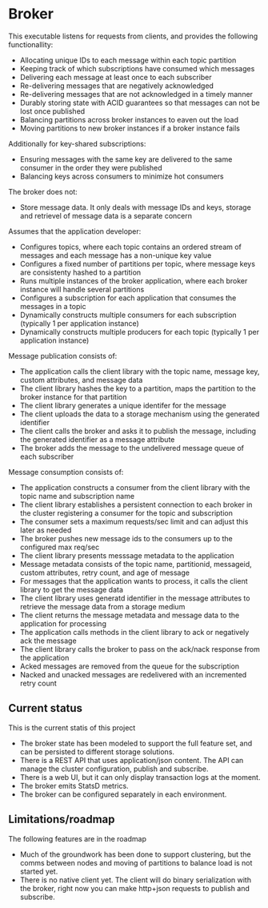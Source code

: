 # Broker

This executable listens for requests from clients, and provides the following functionallity:
- Allocating unique IDs to each message within each topic partition
- Keeping track of which subscriptions have consumed which messages
- Delivering each message at least once to each subscriber
- Re-delivering messages that are negatively acknowledged
- Re-delivering messages that are not acknowledged in a timely manner
- Durably storing state with ACID guarantees so that messages can not be lost once published
- Balancing partitions across broker instances to eaven out the load
- Moving partitions to new broker instances if a broker instance fails

Additionally for key-shared subscriptions:
- Ensuring messages with the same key are delivered to the same consumer in the order they were published
- Balancing keys across consumers to minimize hot consumers

The broker does not:
- Store message data. It only deals with message IDs and keys, storage and retrievel of message data is a separate concern

Assumes that the application developer:
- Configures topics, where each topic contains an ordered stream of messages and each message has a non-unique key value
- Configures a fixed number of partitions per topic, where message keys are consistenty hashed to a partition
- Runs multiple instances of the broker application, where each broker instance will handle several partitions
- Configures a subscription for each application that consumes the messages in a topic
- Dynamically constructs multiple consumers for each subscription (typically 1 per application instance)
- Dynamically constructs multiple producers for each topic (typically 1 per application instance)

Message publication consists of:
- The application calls the client library with the topic name, message key, custom attributes, and message data
- The client library hashes the key to a partition, maps the partition to the broker instance for that partition
- The client library generates a unique identifer for the message
- The client uploads the data to a storage mechanism using the generated identifier
- The client calls the broker and asks it to publish the message, including the generated identifier as a message attribute
- The broker adds the message to the undelivered message queue of each subscriber

Message consumption consists of:
- The application constructs a consumer from the client library with the topic name and subscription name
- The client library establishes a persistent connection to each broker in the cluster registering a consumer for the topic and subscription
- The consumer sets a maximum requests/sec limit and can adjust this later as needed
- The broker pushes new message ids to the consumers up to the configured max req/sec
- The client library presents messsage metadata to the application 
- Message metadata consists of the topic name, partitionid, messageid, custom attributes, retry count, and age of message
- For messages that the application wants to process, it calls the client library to get the message data
- The client library uses generatd identifier in the message attributes to retrieve the message data from a storage medium
- The client returns the message metadata and message data to the application for processing
- The application calls methods in the client library to ack or negatively ack the message
- The client library calls the broker to pass on the ack/nack response from the application
- Acked messages are removed from the queue for the subscription
- Nacked and unacked messages are redelivered with an incremented retry count

## Current status
This is the current statis of this project
- The broker state has been modeled to support the full feature set, and can be persisted to different storage solutions.
- There is a REST API that uses application/json content. The API can manage the cluster configuration, publish and subscribe.
- There is a web UI, but it can only display transaction logs at the moment.
- The broker emits StatsD metrics.
- The broker can be configured separately in each environment.

## Limitations/roadmap

The following features are in the roadmap
- Much of the groundwork has been done to support clustering, but the comms between nodes and moving of partitions to balance load is not started yet.
- There is no native client yet. The client will do binary serialization with the broker, right now you can make http+json requests to publish and subscribe.

